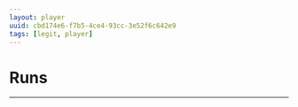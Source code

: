 ```yaml
---
layout: player
uuid: cbd174e6-f7b5-4ce4-93cc-3e52f6c642e9
tags: [legit, player]
---
```


# Runs
---
